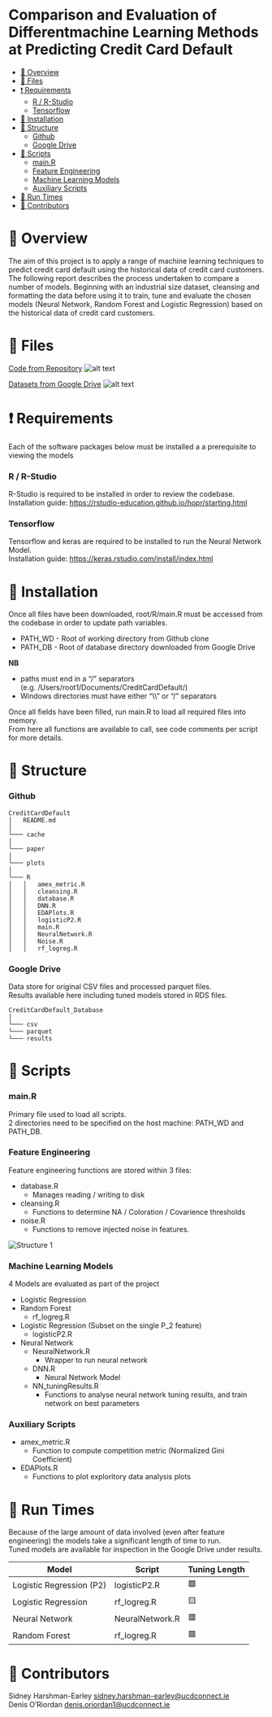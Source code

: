 Comparison and Evaluation of Differentmachine Learning Methods at
Predicting Credit Card Default
================

-   [:blue_book: Overview](#blue_book-overview)
-   [:open_file_folder: Files](#open_file_folder-files)
-   [:heavy_exclamation_mark:
    Requirements](#heavy_exclamation_mark-requirements)
    -   [R / R-Studio](#r--r-studio)
    -   [Tensorflow](#tensorflow)
-   [:wrench: Installation](#wrench-installation)
-   [:triangular_ruler: Structure](#triangular_ruler-structure)
    -   [Github](#github)
    -   [Google Drive](#google-drive)
-   [:floppy_disk: Scripts](#floppy_disk-scripts)
    -   [main.R](#mainr)
    -   [Feature Engineering](#feature-engineering)
    -   [Machine Learning Models](#machine-learning-models)
    -   [Auxiliary Scripts](#auxiliary-scripts)
-   [:vertical_traffic_light: Run
    Times](#vertical_traffic_light-run-times)
-   [:two_men_holding_hands:
    Contributors](#two_men_holding_hands-contributors)

# :blue_book: Overview

The aim of this project is to apply a range of machine learning
techniques to predict credit card default using the historical data of
credit card customers. The following report describes the process
undertaken to compare a number of models. Beginning with an industrial
size dataset, cleansing and formatting the data before using it to
train, tune and evaluate the chosen models (Neural Network, Random
Forest and Logistic Regression) based on the historical data of credit
card customers.

# :open_file_folder: Files

[Code from Repository](project-sharshmanucd) ![alt
text](https://img.shields.io/badge/file%20size-151.6%20Mb-green)

[Datasets from Google
Drive](https://drive.google.com/drive/u/0/folders/1C2TYJRsVH681dylc8ZX5A4gP-LsoaW7o)
![alt text](https://img.shields.io/badge/file%20size-24%20Gb-red)

# :heavy_exclamation_mark: Requirements

Each of the software packages below must be installed a a prerequisite
to viewing the models

### R / R-Studio

R-Studio is required to be installed in order to review the codebase.  
Installation guide:
<https://rstudio-education.github.io/hopr/starting.html>

### Tensorflow

Tensorflow and keras are required to be installed to run the Neural
Network Model.  
Installation guide: <https://keras.rstudio.com/install/index.html>

# :wrench: Installation

Once all files have been downloaded, root/R/main.R must be accessed from
the codebase in order to update path variables.

-   PATH_WD - Root of working directory from Github clone
-   PATH_DB - Root of database directory downloaded from Google Drive

**NB**

-   paths must end in a “/” separators
    (e.g. /Users/root1/Documents/CreditCardDefault/)
-   Windows directories must have either “\\\\” or “/” separators

Once all fields have been filled, run main.R to load all required files
into memory.  
From here all functions are available to call, see code comments per
script for more details.

# :triangular_ruler: Structure

### Github

    CreditCardDefault
    │   README.md
    │
    └─── cache
    │
    └─── paper
    │
    └─── plots
    │
    └─── R
    │   │   amex_metric.R
    │   │   cleansing.R
    │   │   database.R
    │   │   DNN.R
    │   │   EDAPlots.R
    │   │   logisticP2.R
    │   │   main.R
    │   │   NeuralNetwork.R
    │   │   Noise.R
    │   │   rf_logreg.R

### Google Drive

Data store for original CSV files and processed parquet files.  
Results available here including tuned models stored in RDS files.

    CreditCardDefault_Database
    │
    └─── csv
    └─── parquet
    └─── results

# :floppy_disk: Scripts

### main.R

Primary file used to load all scripts.  
2 directories need to be specified on the host machine: PATH_WD and
PATH_DB.

### Feature Engineering

Feature engineering functions are stored within 3 files:

-   database.R
    -   Manages reading / writing to disk
-   cleansing.R
    -   Functions to determine NA / Coloration / Covarience thresholds
-   noise.R
    -   Functions to remove injected noise in features.

![Structure 1](images/structure1.png)

### Machine Learning Models

4 Models are evaluated as part of the project

-   Logistic Regression
-   Random Forest
    -   rf_logreg.R
-   Logistic Regression (Subset on the single P_2 feature)
    -   logisticP2.R
-   Neural Network
    -   NeuralNetwork.R
        -   Wrapper to run neural network
    -   DNN.R
        -   Neural Network Model
    -   NN_tuningResults.R
        -   Functions to analyse neural network tuning results, and
            train network on best parameters

### Auxiliary Scripts

-   amex_metric.R
    -   Function to compute competition metric (Normalized Gini
        Coefficient)
-   EDAPlots.R
    -   Functions to plot exploritory data analysis plots

# :vertical_traffic_light: Run Times

Because of the large amount of data involved (even after feature
engineering) the models take a significant length of time to run.  
Tuned models are available for inspection in the Google Drive under
results.

| Model                    | Script          | Tuning Length   |
|--------------------------|-----------------|-----------------|
| Logistic Regression (P2) | logisticP2.R    | :green_square:  |
| Logistic Regression      | rf_logreg.R     | :yellow_square: |
| Neural Network           | NeuralNetwork.R | :red_square:    |
| Random Forest            | rf_logreg.R     | :red_square:    |

# :two_men_holding_hands: Contributors

Sidney Harshman-Earley <sidney.harshman-earley@ucdconnect.ie>  
Denis O’Riordan <denis.oriordan1@ucdconnect.ie>
